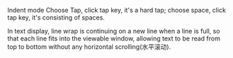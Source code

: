 Indent mode
Choose Tap, click tap key, it's a hard tap;
choose space, click tap key, it's consisting of spaces.



In text display, 
line wrap is continuing on a new line when a line is full, 
so that each line fits into the viewable window, 
allowing text to be read from top to bottom without any 
horizontal scrolling(水平滚动).
